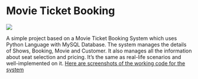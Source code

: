 # Movie Ticket Booking

![](https://i.ibb.co/CbD1gPQ/1.png)

A simple project based on a Movie Ticket Booking System which uses Python Language with MySQL Database. The system manages the details of Shows, Booking, Movie and Customer. It also manages all the information about seat selection and pricing. It’s the same as real-life scenarios and well-implemented on it.
[Here are screenshots of the working code for the system](https://github.com/deninjo/Booking-system/blob/master/Screenshots/README.md)
